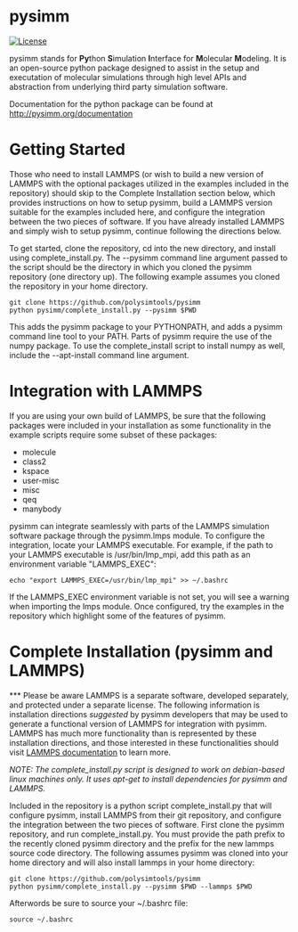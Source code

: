 pysimm
======

[![License](https://img.shields.io/badge/license-MIT-blue.svg)](http://opensource.org/licenses/MIT)

pysimm stands for <b>Py</b>thon <b>S</b>imulation <b>I</b>nterface for <b>M</b>olecular <b>M</b>odeling. It is an open-source python package designed to assist in the setup and executation of molecular simulations through high level APIs and abstraction from underlying third party simulation software.

Documentation for the python package can be found at http://pysimm.org/documentation

Getting Started
===============

Those who need to install LAMMPS (or wish to build a new version of LAMMPS with the optional packages utilized in the examples included in the repository) should skip to the Complete Installation section below, which provides instructions on how to setup pysimm, build a LAMMPS version suitable for the examples included here, and configure the integration between the two pieces of software. If you have already installed LAMMPS and simply wish to setup pysimm, continue following the directions below.

To get started, clone the repository, cd into the new directory, and install using complete_install.py. The --pysimm command line argument passed to the script should be the directory in which you cloned the pysimm repository (one directory up). The following example assumes you cloned the repository in your home directory.

```
git clone https://github.com/polysimtools/pysimm
python pysimm/complete_install.py --pysimm $PWD
```

This adds the pysimm package to your PYTHONPATH, and adds a pysimm command line tool to your PATH. Parts of pysimm require the use of the numpy package. To use the complete_install script to install numpy as well, include the --apt-install command line argument.

Integration with LAMMPS
=======================

If you are using your own build of LAMMPS, be sure that the following packages were included in your installation as some functionality in the example scripts require some subset of these packages:
  -  molecule
  -  class2
  -  kspace
  -  user-misc
  -  misc
  -  qeq
  -  manybody

pysimm can integrate seamlessly with parts of the LAMMPS simulation software package through the pysimm.lmps module. To configure the integration, locate your LAMMPS executable. For example, if the path to your LAMMPS executable is /usr/bin/lmp_mpi, add this path as an environment variable "LAMMPS_EXEC":

```echo "export LAMMPS_EXEC=/usr/bin/lmp_mpi" >> ~/.bashrc```

If the LAMMPS_EXEC environment variable is not set, you will see a warning when importing the lmps module. Once configured, try the examples in the repository which highlight some of the features of pysimm.

Complete Installation (pysimm and LAMMPS)
=========================================

*** Please be aware LAMMPS is a separate software, developed separately, and protected under a separate license. The following information is installation directions <i>suggested</i> by pysimm developers that may be used to generate a functional version of LAMMPS for integration with pysimm. LAMMPS has much more functionality than is represented by these installation directions, and those interested in these functionalities should visit [LAMMPS documentation](http://lammps.sandia.gov/doc/Manual.html) to learn more. 

<i>NOTE: The complete_install.py script is designed to work on debian-based linux machines only. It uses apt-get to install dependencies for pysimm and LAMMPS.</i>

Included in the repository is a python script complete_install.py that will configure pysimm, install LAMMPS from their git repository, and configure the integration between the two pieces of software. First clone the pysimm repository, and run complete_install.py. You must provide the path prefix to the recently cloned pysimm directory and the prefix for the new lammps source code directory. The following assumes pysimm was cloned into your home directory and will also install lammps in your home directory:

```
git clone https://github.com/polysimtools/pysimm
python pysimm/complete_install.py --pysimm $PWD --lammps $PWD
```

Afterwords be sure to source your ~/.bashrc file:

```source ~/.bashrc```